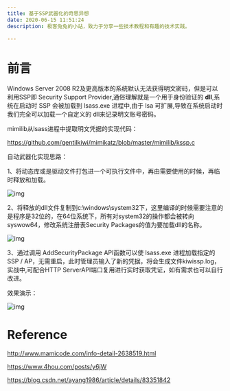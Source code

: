 ```yaml
---
title: 基于SSP武器化的奇思异想
date: 2020-06-15 11:51:24
description: 极客兔兔的小站，致力于分享一些技术教程和有趣的技术实践。

---
```


# 前言

Windows Server 2008 R2及更高版本的系统默认无法获得明文密码，但是可以利用SSP即 Security Support Provider,通俗理解就是一个用于身份验证的 **dll**,系统在启动时 SSP 会被加载到 lsass.exe 进程中,由于 lsa 可扩展,导致在系统启动时我们完全可以加载一个自定义的 dll来记录明文账号密码。

mimilib从lsass进程中提取明文凭据的实现代码：

https://github.com/gentilkiwi/mimikatz/blob/master/mimilib/kssp.c

自动武器化实现思路：

1、将动态库或是驱动文件打包进一个可执行文件中，再由需要使用的时候，再临时释放和加载。

![img](https://www.yunzhijia.com/microblog/filesvr/5eea3b67a6f2230001fe5deb)

2、将释放的dll文件复制到c:\windows\system32下，这里编译的时候需要注意的是程序是32位的，在64位系统下，所有对system32的操作都会被转向syswow64，修改系统注册表Security Packages的值为要加载dll的名称。

![img](https://www.yunzhijia.com/microblog/filesvr/5eea3b805c58610001014a58)

3、通过调用 AddSecurityPackage API函数可以使 lsass.exe 进程加载指定的SSP / AP，无需重启，此时管理员输入了新的凭据，将会生成文件kiwissp.log，实战中,可配合HTTP ServerAPI端口复用进行实时获取凭证，如有需求也可以自行改进。

效果演示：

![img](https://www.yunzhijia.com/microblog/filesvr/5eea3bd96ed6bb000119eb22)

# Reference

http://www.mamicode.com/info-detail-2638519.html

https://www.4hou.com/posts/y6jW

https://blog.csdn.net/ayang1986/article/details/83351842